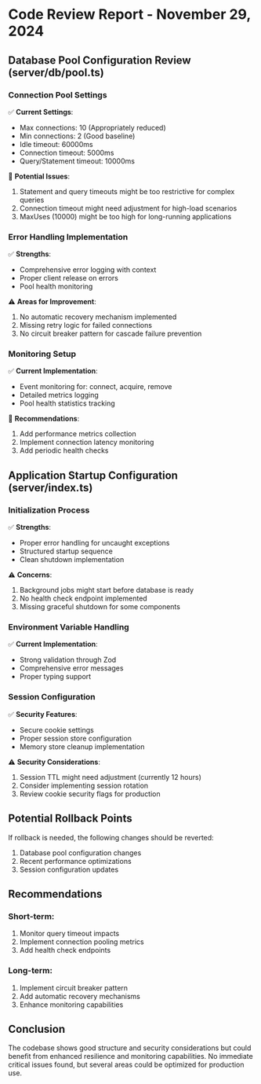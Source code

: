 # Code Review Report - November 29, 2024

## Database Pool Configuration Review (server/db/pool.ts)

### Connection Pool Settings
✅ **Current Settings**:
- Max connections: 10 (Appropriately reduced)
- Min connections: 2 (Good baseline)
- Idle timeout: 60000ms
- Connection timeout: 5000ms
- Query/Statement timeout: 10000ms

🚨 **Potential Issues**:
1. Statement and query timeouts might be too restrictive for complex queries
2. Connection timeout might need adjustment for high-load scenarios
3. MaxUses (10000) might be too high for long-running applications

### Error Handling Implementation
✅ **Strengths**:
- Comprehensive error logging with context
- Proper client release on errors
- Pool health monitoring

⚠️ **Areas for Improvement**:
1. No automatic recovery mechanism implemented
2. Missing retry logic for failed connections
3. No circuit breaker pattern for cascade failure prevention

### Monitoring Setup
✅ **Current Implementation**:
- Event monitoring for: connect, acquire, remove
- Detailed metrics logging
- Pool health statistics tracking

🔧 **Recommendations**:
1. Add performance metrics collection
2. Implement connection latency monitoring
3. Add periodic health checks

## Application Startup Configuration (server/index.ts)

### Initialization Process
✅ **Strengths**:
- Proper error handling for uncaught exceptions
- Structured startup sequence
- Clean shutdown implementation

⚠️ **Concerns**:
1. Background jobs might start before database is ready
2. No health check endpoint implemented
3. Missing graceful shutdown for some components

### Environment Variable Handling
✅ **Current Implementation**:
- Strong validation through Zod
- Comprehensive error messages
- Proper typing support

### Session Configuration
✅ **Security Features**:
- Secure cookie settings
- Proper session store configuration
- Memory store cleanup implementation

⚠️ **Security Considerations**:
1. Session TTL might need adjustment (currently 12 hours)
2. Consider implementing session rotation
3. Review cookie security flags for production

## Potential Rollback Points

If rollback is needed, the following changes should be reverted:
1. Database pool configuration changes
2. Recent performance optimizations
3. Session configuration updates

## Recommendations

### Short-term:
1. Monitor query timeout impacts
2. Implement connection pooling metrics
3. Add health check endpoints

### Long-term:
1. Implement circuit breaker pattern
2. Add automatic recovery mechanisms
3. Enhance monitoring capabilities

## Conclusion

The codebase shows good structure and security considerations but could benefit from enhanced resilience and monitoring capabilities. No immediate critical issues found, but several areas could be optimized for production use.
